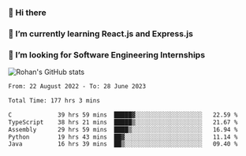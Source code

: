 ### 👋 Hi there 

<!--
**rohznmdev/rohznmdev** is a ✨ _special_ ✨ repository because its `README.md` (this file) appears on your GitHub profile.

Here are some ideas to get you started:

- 🔭 I’m currently working on ...
- 🌱 I’m currently learning Ruby and Ruby on Rails
- 👯 I’m looking to collaborate on ...
- 🤔 I’m looking for help with ...
- 💬 Ask me about ...
- 📫 How to reach me: ...
- 😄 Pronouns: ...
- ⚡ Fun fact: ...
-->
### 🌱 I’m currently learning React.js and Express.js
### 🤔 I’m looking for Software Engineering Internships
![Rohan's GitHub stats](https://github-readme-stats.vercel.app/api?username=rohznmdev&theme=dark&show_icons=true)

<!--START_SECTION:waka-->

```txt
From: 22 August 2022 - To: 28 June 2023

Total Time: 177 hrs 3 mins

C             39 hrs 59 mins  █████▓░░░░░░░░░░░░░░░░░░░   22.59 %
TypeScript    38 hrs 21 mins  █████▒░░░░░░░░░░░░░░░░░░░   21.67 %
Assembly      29 hrs 59 mins  ████▒░░░░░░░░░░░░░░░░░░░░   16.94 %
Python        19 hrs 43 mins  ██▓░░░░░░░░░░░░░░░░░░░░░░   11.14 %
Java          16 hrs 39 mins  ██▒░░░░░░░░░░░░░░░░░░░░░░   09.40 %
```

<!--END_SECTION:waka-->
